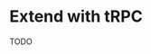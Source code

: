 # Extend with tRPC

<!--
https://github.com/search?q=path%3Apackage.json%20content%3A%40trpc%2Fserver%20content%3A%40nestjs%2Fcore&type=code

https://www.youtube.com/watch?v=_B093QdDO7g
https://www.tomray.dev/nestjs-nextjs-trpc
https://github.com/tomwray13/nestjs-nextjs-trpc

https://github.com/pyeonne/pyeonne.dev
https://github.com/armamini/octo
https://github.com/wenerme/wode
https://github.com/morshedulmunna/support-ticket-Server
-->

TODO
